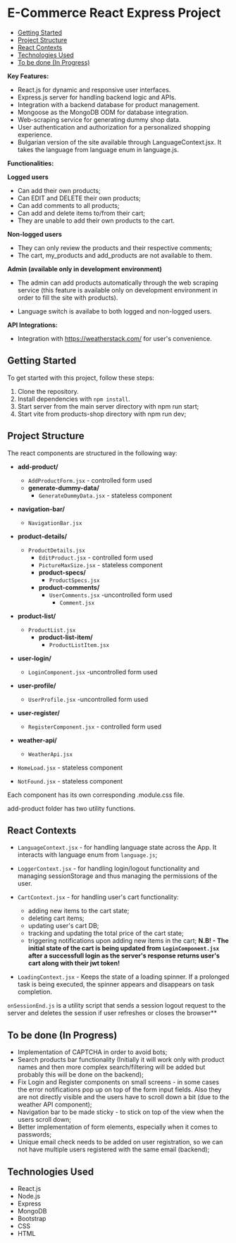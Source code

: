 # E-Commerce React Express Project

- [Getting Started](#getting-started)
- [Project Structure](#project-structure)
- [React Contexts](#react-contexts)
- [Technologies Used](#technologies-used)
- [To be done (In Progress)](#to-be-done-in-progress)

**Key Features:**
- React.js for dynamic and responsive user interfaces.
- Express.js server for handling backend logic and APIs.
- Integration with a backend database for product management.
- Mongoose as the MongoDB ODM for database integration.
- Web-scraping service for generating dummy shop data.
- User authentication and authorization for a personalized shopping experience.
- Bulgarian version of the site available through LanguageContext.jsx. It takes the language from language enum in language.js.

**Functionalities:**
  
  **Logged users**
   - Can add their own products;
   - Can EDIT and DELETE their own products;
   - Can add comments to all products;
   - Can add and delete items to/from their cart;
   - They are unable to add their own products to the cart.

  **Non-logged users**
   - They can only review the products and their respective comments;
   - The cart, my_products and add_products are not available to them.


  **Admin (available only in development environment)**
   - The admin can add products automatically through the web scraping service (this feature is available only on development environment in order to fill the site with products).
 
 - Language switch is availabe to both logged and non-logged users.

**API Integrations:**
- Integration with https://weatherstack.com/ for user's convenience.

## Getting Started

To get started with this project, follow these steps:

1. Clone the repository.
2. Install dependencies with `npm install`.
3. Start server from the main server directory with npm run start;
4. Start vite from products-shop directory with npm run dev;


## Project Structure

The react components are structured in the following way:

- **add-product/**
  - `AddProductForm.jsx` - controlled form used
  - **generate-dummy-data/**
    - `GenerateDummyData.jsx`  - stateless component

- **navigation-bar/**
  - `NavigationBar.jsx`

- **product-details/**
  - `ProductDetails.jsx`
    - `EditProduct.jsx` - controlled form used
    - `PictureMaxSize.jsx`  - stateless component
    - **product-specs/**
      - `ProductSpecs.jsx`
    - **product-comments/**
      - `UserComments.jsx` -uncontrolled form used
        - `Comment.jsx` 

- **product-list/**
  - `ProductList.jsx`
    - **product-list-item/**
      - `ProductListItem.jsx`

- **user-login/**
  - `LoginComponent.jsx` -uncontrolled form used

- **user-profile/**
  - `UserProfile.jsx` -uncontrolled form used    

- **user-register/**
  - `RegisterComponent.jsx` - controlled form used

- **weather-api/**
  - `WeatherApi.jsx`

- `HomeLoad.jsx` - stateless component
- `NotFound.jsx` - stateless component

Each component has its own corresponding .module.css file.

add-product folder has two utility functions.

## React Contexts

 - `LanguageContext.jsx` - for handling language state across the App. It interacts with language enum from `language.js`;

 - `LoggerContext.jsx` - for handling login/logout functionality and managing sessionStorage and thus managing the permissions of the user.

 - `CartContext.jsx` - for handling user's cart functionality:
    - adding new items to the cart state;
    - deleting cart items;
    - updating user's cart DB;
    - tracking and updating the total price of the cart state;
    - triggering notifications upon adding new items in the cart;
    **N.B! - The initial state of the cart is being updated from `LoginComponent.jsx` after a successfull login as the server's response returns user's cart along with their jwt token!**

 - `LoadingContext.jsx` - Keeps the state of a loading spinner. If a prolonged task is being executed, the spinner appears and disappears on task completion.

 `onSessionEnd.js` is a utility script that sends a session logout request to the server and deletes the session if user refreshes or closes the browser**

## To be done (In Progress)
 - Implementation of CAPTCHA in order to avoid bots;
 - Search products bar functionality (Initially it will work only with product names and then more complex search/filtering will be added but probably this will be done on the backend);
 - Fix Login and Register components on small screens - in some cases the error notifications pop up on top of the form input fields. Also they are not directly visible and the users have to scroll down a bit (due to the weather API component); 
 - Navigation bar to be made sticky - to stick on top of the view when the users scroll down;
 - Better implementation of form elements, especially when it comes to passwords;
 - Unique email check needs to be added on user registration, so we can not have multiple users registered with the same email (backend);

## Technologies Used

- React.js
- Node.js
- Express
- MongoDB
- Bootstrap
- CSS
- HTML

